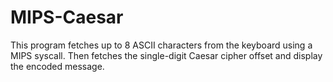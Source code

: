 # MIPS-Caesar
This program fetches up to 8 ASCII characters from the keyboard using a MIPS syscall. Then fetches the single-digit Caesar cipher offset and display the encoded message.

